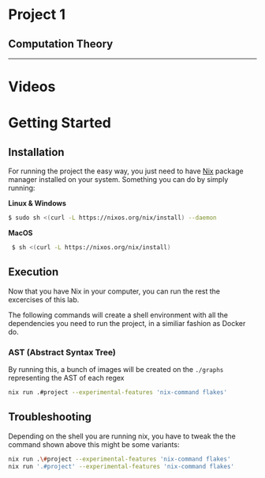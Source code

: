 # Project 1

## Computation Theory

---

# Videos


# Getting Started

## Installation

For running the project the easy way, you just need to have [Nix](https://nixos.org/download/#nix-install-linux) package manager installed on your system. Something you can do by simply running:

**Linux & Windows**

```bash
$ sudo sh <(curl -L https://nixos.org/nix/install) --daemon
```

**MacOS**

```bash
 $ sh <(curl -L https://nixos.org/nix/install)
```

## Execution

Now that you have Nix in your computer, you can run the rest the excercises of this lab.

The following commands will create a shell environment with all the dependencies you need to run the project, in a similiar fashion as Docker do.

### AST (Abstract Syntax Tree)
By running this, a bunch of images will be created on the `./graphs` representing the AST of each regex

```bash
nix run .#project --experimental-features 'nix-command flakes'

```

## Troubleshooting

Depending on the shell you are running nix, you have to tweak the the command shown above this might be some variants:

```bash
nix run .\#project --experimental-features 'nix-command flakes'
nix run '.#project' --experimental-features 'nix-command flakes'
```
